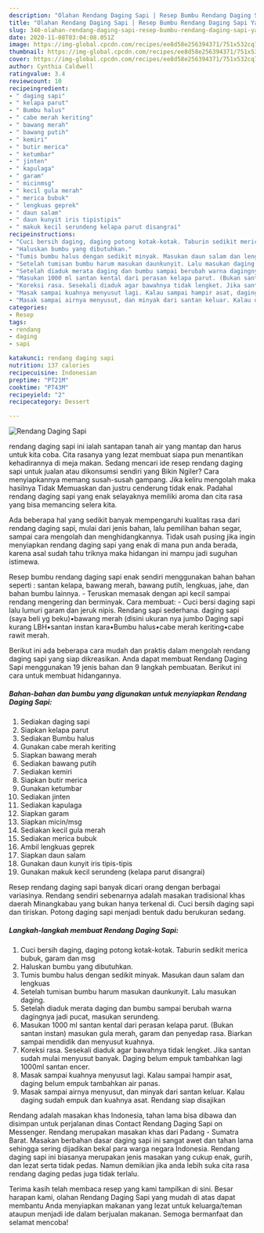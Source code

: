 ```yaml
---
description: "Olahan Rendang Daging Sapi | Resep Bumbu Rendang Daging Sapi Yang Sempurna"
title: "Olahan Rendang Daging Sapi | Resep Bumbu Rendang Daging Sapi Yang Sempurna"
slug: 340-olahan-rendang-daging-sapi-resep-bumbu-rendang-daging-sapi-yang-sempurna
date: 2020-11-08T03:04:08.051Z
image: https://img-global.cpcdn.com/recipes/ee8d58e256394371/751x532cq70/rendang-daging-sapi-foto-resep-utama.jpg
thumbnail: https://img-global.cpcdn.com/recipes/ee8d58e256394371/751x532cq70/rendang-daging-sapi-foto-resep-utama.jpg
cover: https://img-global.cpcdn.com/recipes/ee8d58e256394371/751x532cq70/rendang-daging-sapi-foto-resep-utama.jpg
author: Cynthia Caldwell
ratingvalue: 3.4
reviewcount: 10
recipeingredient:
- " daging sapi"
- " kelapa parut"
- " Bumbu halus"
- " cabe merah keriting"
- " bawang merah"
- " bawang putih"
- " kemiri"
- " butir merica"
- " ketumbar"
- " jinten"
- " kapulaga"
- " garam"
- " micinmsg"
- " kecil gula merah"
- " merica bubuk"
- " lengkuas geprek"
- " daun salam"
- " daun kunyit iris tipistipis"
- " makuk kecil serundeng kelapa parut disangrai"
recipeinstructions:
- "Cuci bersih daging, daging potong kotak-kotak. Taburin sedikit merica bubuk, garam dan msg"
- "Haluskan bumbu yang dibutuhkan."
- "Tumis bumbu halus dengan sedikit minyak. Masukan daun salam dan lengkuas"
- "Setelah tumisan bumbu harum masukan daunkunyit. Lalu masukan daging."
- "Setelah diaduk merata daging dan bumbu sampai berubah warna dagingnya jadi pucat, masukan serundeng."
- "Masukan 1000 ml santan kental dari perasan kelapa parut. (Bukan santan instan) masukan gula merah, garam dan penyedap rasa. Biarkan sampai mendidik dan menyusut kuahnya."
- "Koreksi rasa. Sesekali diaduk agar bawahnya tidak lengket. Jika santan sudah mulai menyusut banyak. Daging belum empuk tambahkan lagi 1000ml santan encer."
- "Masak sampai kuahnya menyusut lagi. Kalau sampai hampir asat, daging belum empuk tambahkan air panas."
- "Masak sampai airnya menyusut, dan minyak dari santan keluar. Kalau daging sudah empuk dan kuahnya asat. Rendang siap disajikan"
categories:
- Resep
tags:
- rendang
- daging
- sapi

katakunci: rendang daging sapi 
nutrition: 137 calories
recipecuisine: Indonesian
preptime: "PT21M"
cooktime: "PT43M"
recipeyield: "2"
recipecategory: Dessert

---
```



![Rendang Daging Sapi](https://img-global.cpcdn.com/recipes/ee8d58e256394371/751x532cq70/rendang-daging-sapi-foto-resep-utama.jpg)


rendang daging sapi ini ialah santapan tanah air yang mantap dan harus untuk kita coba. Cita rasanya yang lezat membuat siapa pun menantikan kehadirannya di meja makan.
Sedang mencari ide resep rendang daging sapi untuk jualan atau dikonsumsi sendiri yang Bikin Ngiler? Cara menyiapkannya memang susah-susah gampang. Jika keliru mengolah maka hasilnya Tidak Memuaskan dan justru cenderung tidak enak. Padahal rendang daging sapi yang enak selayaknya memiliki aroma dan cita rasa yang bisa memancing selera kita.

Ada beberapa hal yang sedikit banyak mempengaruhi kualitas rasa dari rendang daging sapi, mulai dari jenis bahan, lalu pemilihan bahan segar, sampai cara mengolah dan menghidangkannya. Tidak usah pusing jika ingin menyiapkan rendang daging sapi yang enak di mana pun anda berada, karena asal sudah tahu triknya maka hidangan ini mampu jadi suguhan istimewa.

Resep bumbu rendang daging sapi enak sendiri menggunakan bahan bahan seperti : santan kelapa, bawang merah, bawang putih, lengkuas, jahe, dan bahan bumbu lainnya. - Teruskan memasak dengan api kecil sampai rendang mengering dan berminyak. Cara membuat: - Cuci bersi daging sapi lalu lumuri garam dan jeruk nipis. Rendang sapi sederhana. daging sapi (saya beli yg beku)•bawang merah (disini ukuran nya jumbo Daging sapi kurang LBH•santan instan kara•Bumbu halus•cabe merah keriting•cabe rawit merah.


Berikut ini ada beberapa cara mudah dan praktis dalam mengolah rendang daging sapi yang siap dikreasikan. Anda dapat membuat Rendang Daging Sapi menggunakan 19 jenis bahan dan 9 langkah pembuatan. Berikut ini cara untuk membuat hidangannya.

<!--inarticleads1-->

##### Bahan-bahan dan bumbu yang digunakan untuk menyiapkan Rendang Daging Sapi:

1. Sediakan  daging sapi
1. Siapkan  kelapa parut
1. Sediakan  Bumbu halus
1. Gunakan  cabe merah keriting
1. Siapkan  bawang merah
1. Sediakan  bawang putih
1. Sediakan  kemiri
1. Siapkan  butir merica
1. Gunakan  ketumbar
1. Sediakan  jinten
1. Sediakan  kapulaga
1. Siapkan  garam
1. Siapkan  micin/msg
1. Sediakan  kecil gula merah
1. Sediakan  merica bubuk
1. Ambil  lengkuas geprek
1. Siapkan  daun salam
1. Gunakan  daun kunyit iris tipis-tipis
1. Gunakan  makuk kecil serundeng (kelapa parut disangrai)


Resep rendang daging sapi banyak dicari orang dengan berbagai variasinya. Rendang sendiri sebenarnya adalah masakan tradisional khas daerah Minangkabau yang bukan hanya terkenal di. Cuci bersih daging sapi dan tiriskan. Potong daging sapi menjadi bentuk dadu berukuran sedang. 

<!--inarticleads2-->

##### Langkah-langkah membuat Rendang Daging Sapi:

1. Cuci bersih daging, daging potong kotak-kotak. Taburin sedikit merica bubuk, garam dan msg
1. Haluskan bumbu yang dibutuhkan.
1. Tumis bumbu halus dengan sedikit minyak. Masukan daun salam dan lengkuas
1. Setelah tumisan bumbu harum masukan daunkunyit. Lalu masukan daging.
1. Setelah diaduk merata daging dan bumbu sampai berubah warna dagingnya jadi pucat, masukan serundeng.
1. Masukan 1000 ml santan kental dari perasan kelapa parut. (Bukan santan instan) masukan gula merah, garam dan penyedap rasa. Biarkan sampai mendidik dan menyusut kuahnya.
1. Koreksi rasa. Sesekali diaduk agar bawahnya tidak lengket. Jika santan sudah mulai menyusut banyak. Daging belum empuk tambahkan lagi 1000ml santan encer.
1. Masak sampai kuahnya menyusut lagi. Kalau sampai hampir asat, daging belum empuk tambahkan air panas.
1. Masak sampai airnya menyusut, dan minyak dari santan keluar. Kalau daging sudah empuk dan kuahnya asat. Rendang siap disajikan


Rendang adalah masakan khas Indonesia, tahan lama bisa dibawa dan disimpan untuk perjalanan dinas Contact Rendang Daging Sapi on Messenger. Rendang merupakan masakan khas dari Padang - Sumatra Barat. Masakan berbahan dasar daging sapi ini sangat awet dan tahan lama sehingga sering dijadikan bekal para warga negara Indonesia. Rendang daging sapi ini biasanya merupakan jenis masakan yang cukup enak, gurih, dan lezat serta tidak pedas. Namun demikian jika anda lebih suka cita rasa rendang daging pedas juga tidak terlalu. 

Terima kasih telah membaca resep yang kami tampilkan di sini. Besar harapan kami, olahan Rendang Daging Sapi yang mudah di atas dapat membantu Anda menyiapkan makanan yang lezat untuk keluarga/teman ataupun menjadi ide dalam berjualan makanan. Semoga bermanfaat dan selamat mencoba!
